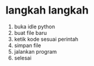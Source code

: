 # langkah langkah
1. buka idle python
2. buat file baru
3. ketik kode sesuai perintah
4. simpan file
5. jalankan program
6. selesai

